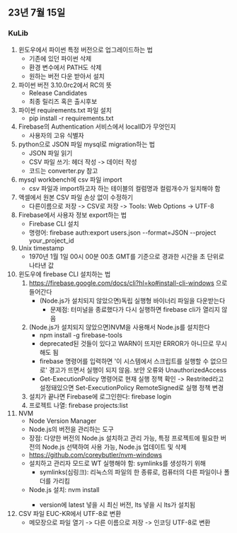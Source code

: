 ## 23년 7월 15일

### KuLib
1. 윈도우에서 파이썬 특정 버전으로 업그레이드하는 법
    - 기존에 있던 파이썬 삭제
    - 환경 변수에서 PATH도 삭제
    - 원하는 버전 다운 받아서 설치
2. 파이썬 버전 3.10.0rc2에서 RC의 뜻
    - Release Candidates
    - 최종 릴리즈 혹은 출시후보
3. 파이썬 requirements.txt 파일 설치
    - pip install -r requirements.txt
4. Firebase의 Authentication 서비스에서 localID가 무엇인지
    - 사용자의 고유 식별자
5. python으로 JSON 파일 mysql로 migration하는 법
    - JSON 파일 읽기
    - CSV 파일 쓰기: 헤더 작성 -> 데이터 작성
    - 코드는 converter.py 참고
6. mysql workbench에 csv 파일 import
    - csv 파일과 import하고자 하는 테이블의 컬럼명과 컬럼개수가 일치해야 함
7. 액셀에서 원본 CSV 파일 손상 없이 수정하기
    - 다른이름으로 저장 -> CSV로 저장 -> Tools: Web Options -> UTF-8
8. Firebase에서 사용자 정보 export하는 법
    - Firebase CLI 설치
    - 명령어: firebase auth:export users.json --format=JSON --project your_project_id
9. Unix timestamp
    - 1970년 1월 1일 00시 00분 00초 GMT를 기준으로 경과한 시간을 초 단위로 나타낸 값
10. 윈도우에 firebase CLI 설치하는 법
    1. https://firebase.google.com/docs/cli?hl=ko#install-cli-windows 으로 들어간다
        - (Node.js가 설치되지 않았으면)독립 실행형 바이너리 파일을 다운받는다
            - 문제점: 터미널을 종료했다가 다시 실행하면 firebase cli가 열리지 않음
    2. (Node.js가 설치되지 않았으면)NVM을 사용해서 Node.js를 설치한다
        - npm install -g firebase-tools
        - deprecated된 것들이 있다고 WARN이 뜨지만 ERROR가 아니므로 무시해도 됨
        - firebase 명령어를 입력하면 '이 시스템에서 스크립트를 실행할 수 없으므로' 경고가 뜨면서 실행이 되지 않음. 보안 오류와 UnauthorizedAccess
        - Get-ExecutionPolicy 명령어로 현재 실행 정책 확인 -> Restrited라고 설정돼있으면 Set-ExecutionPolicy RemoteSigned로 실행 정책 변경
    3. 설치가 끝나면 Firebase에 로그인한다: firebase login
    4. 프로젝트 나열: firebase projects:list
11. NVM
    - Node Version Manager
    - Node.js의 버전을 관리하는 도구
    - 장점: 다양한 버전의 Node.js 설치하고 관리 가능, 특정 프로젝트에 필요한 버전의 Node.js 선택하여 사용 가능, Node.js 업데이트 및 삭제
    - https://github.com/coreybutler/nvm-windows
    - 설치하고 관리자 모드로 WT 실행해야 함: symlinks를 생성하기 위해
        - symlinks(심링크): 리눅스의 파일의 한 종류로, 컴퓨터의 다른 파일이나 폴더를 가리킴
    - Node.js 설치: nvm install <version>
        - version에 latest 넣을 시 최신 버전, lts 넣을 시 lts가 설치됨
12. CSV 파일 EUC-KR에서 UTF-8로 변환
    - 메모장으로 파일 열기 -> 다른 이름으로 저장 -> 인코딩 UTF-8로 변환